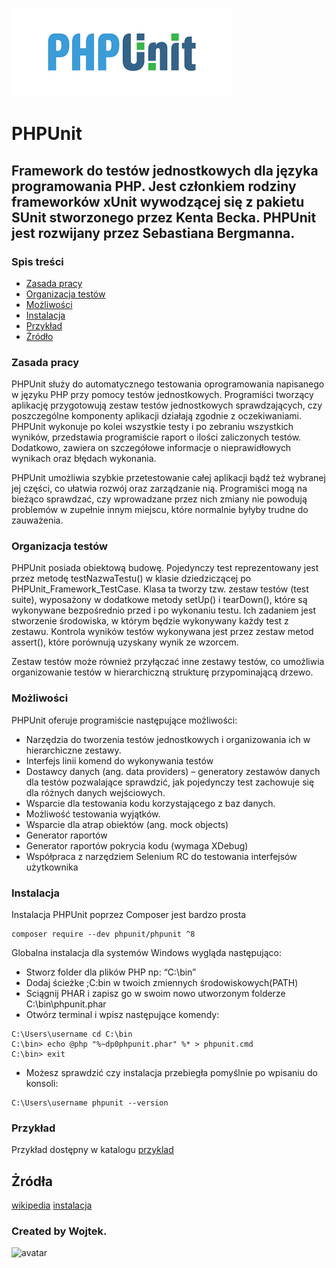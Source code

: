 ![PHPUnit](./img/logo.png)
# PHPUnit 

## Framework do testów jednostkowych dla języka programowania PHP. Jest członkiem rodziny frameworków xUnit wywodzącej się z pakietu SUnit stworzonego przez Kenta Becka. PHPUnit jest rozwijany przez Sebastiana Bergmanna.

### Spis treści
* [Zasada pracy](#zasada-pracy)
* [Organizacja testów](#organizacja-testów)
* [Możliwości](#możliwości)
* [Instalacja](#instalacja)
* [Przykład](#przykład)
* [Żródło](#żródła)

### Zasada pracy
PHPUnit służy do automatycznego testowania oprogramowania napisanego w języku PHP przy pomocy testów jednostkowych. Programiści tworzący aplikację przygotowują zestaw testów jednostkowych sprawdzających, czy poszczególne komponenty aplikacji działają zgodnie z oczekiwaniami. PHPUnit wykonuje po kolei wszystkie testy i po zebraniu wszystkich wyników, przedstawia programiście raport o ilości zaliczonych testów. Dodatkowo, zawiera on szczegółowe informacje o nieprawidłowych wynikach oraz błędach wykonania.

PHPUnit umożliwia szybkie przetestowanie całej aplikacji bądź też wybranej jej części, co ułatwia rozwój oraz zarządzanie nią. Programiści mogą na bieżąco sprawdzać, czy wprowadzane przez nich zmiany nie powodują problemów w zupełnie innym miejscu, które normalnie byłyby trudne do zauważenia.

### Organizacja testów
PHPUnit posiada obiektową budowę. Pojedynczy test reprezentowany jest przez metodę testNazwaTestu() w klasie dziedziczącej po PHPUnit_Framework_TestCase. Klasa ta tworzy tzw. zestaw testów (test suite), wyposażony w dodatkowe metody setUp() i tearDown(), które są wykonywane bezpośrednio przed i po wykonaniu testu. Ich zadaniem jest stworzenie środowiska, w którym będzie wykonywany każdy test z zestawu. Kontrola wyników testów wykonywana jest przez zestaw metod assert(), które porównują uzyskany wynik ze wzorcem.

Zestaw testów może również przyłączać inne zestawy testów, co umożliwia organizowanie testów w hierarchiczną strukturę przypominającą drzewo.

### Możliwości

PHPUnit oferuje programiście następujące możliwości:

* Narzędzia do tworzenia testów jednostkowych i organizowania ich w hierarchiczne zestawy.
* Interfejs linii komend do wykonywania testów
* Dostawcy danych (ang. data providers) – generatory zestawów danych dla testów pozwalające sprawdzić, jak pojedynczy test zachowuje się dla różnych danych wejściowych.
* Wsparcie dla testowania kodu korzystającego z baz danych.
* Możliwość testowania wyjątków.
* Wsparcie dla atrap obiektów (ang. mock objects)
* Generator raportów
* Generator raportów pokrycia kodu (wymaga XDebug)
* Współpraca z narzędziem Selenium RC do testowania interfejsów użytkownika

### Instalacja
Instalacja PHPUnit poprzez Composer jest bardzo prosta
```
composer require --dev phpunit/phpunit ^8
```
Globalna instalacja dla systemów Windows wygląda następująco:

* Stworz folder dla plików PHP np: “C:\bin”
* Dodaj ścieżke ;C:bin w twoich zmiennych środowiskowych(PATH)
* Sciągnij PHAR i zapisz go w swoim nowo utworzonym folderze C:\bin\phpunit.phar
* Otwórz terminal i wpisz następujące komendy:
```
C:\Users\username cd C:\bin
C:\bin> echo @php "%~dp0phpunit.phar" %* > phpunit.cmd
C:\bin> exit
```
* Możesz sprawdzić czy instalacja przebiegła pomyślnie po wpisaniu do konsoli:
```
C:\Users\username phpunit --version
```

### Przykład

Przykład dostępny w katalogu [przyklad](https://github.com/wszwszwsz/TAU/tree/main/Laboratorium%205/przyklad) 


## Żródła
[wikipedia](https://pl.wikipedia.org/wiki/PHPUnit)
[instalacja](https://www.w3resource.com/php/PHPUnit/installation-of-php-unit.php)

### Created by Wojtek.
![avatar](./img/avatar.png)
